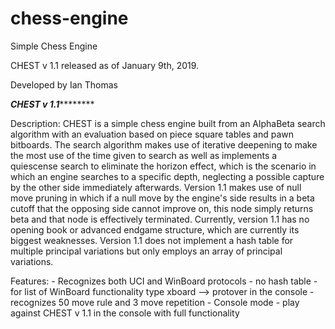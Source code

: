 # chess-engine
Simple Chess Engine

CHEST v 1.1 released as of January 9th, 2019.

Developed by Ian Thomas

*************CHEST v 1.1*********************

Description:
 CHEST is a simple chess engine built from an
   AlphaBeta search algorithm with an evaluation
   based on piece square tables and pawn bitboards. 
   The search algorithm makes use of iterative 
   deepening to make the most use of the time 
   given to search as well as implements a 
   quiescense search to eliminate the horizon effect, 
   which is the scenario in which an engine searches to a
   specific depth, neglecting a possible capture
   by the other side immediately afterwards.
   Version 1.1 makes use of null move pruning in
   which if a null move by the engine's side results
   in a beta cutoff that the opposing side cannot
   improve on, this node simply returns beta and
   that node is effectively terminated.
   Currently, version 1.1 has no opening book
   or advanced endgame structure, which are currently
   its biggest weaknesses. Version 1.1 does not
   implement a hash table for multiple principal
   variations but only employs an array of 
   principal variations.

Features:
	- Recognizes both UCI and WinBoard protocols
	- no hash table
	- for list of WinBoard functionality type
	  xboard --> protover
	  in the console
	- recognizes 50 move rule and 3 move repetition
	- Console mode - play against CHEST v 1.1 in
	  the console with full functionality
